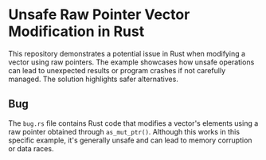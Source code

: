 # Unsafe Raw Pointer Vector Modification in Rust

This repository demonstrates a potential issue in Rust when modifying a vector using raw pointers.  The example showcases how unsafe operations can lead to unexpected results or program crashes if not carefully managed.  The solution highlights safer alternatives.

## Bug

The `bug.rs` file contains Rust code that modifies a vector's elements using a raw pointer obtained through `as_mut_ptr()`. Although this works in this specific example, it's generally unsafe and can lead to memory corruption or data races.